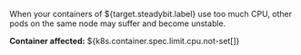When your containers of ${target.steadybit.label} use too much CPU, other pods on the same node may suffer and become unstable.

**Container affected:** ${k8s.container.spec.limit.cpu.not-set[]}
